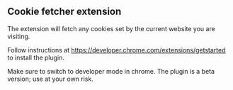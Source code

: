 ## Cookie fetcher extension

The extension will fetch any cookies set by the current website you are visiting.

Follow instructions at <https://developer.chrome.com/extensions/getstarted> to install the plugin.

Make sure to switch to developer mode in chrome.
The plugin is a beta version; use at your own risk.
